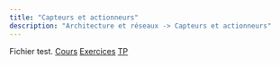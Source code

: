 ```yaml
---
title: "Capteurs et actionneurs"
description: "Architecture et réseaux -> Capteurs et actionneurs"
---
```


Fichier test.
[Cours](./cours)
[Exercices](./exercices)
[TP](./tp)